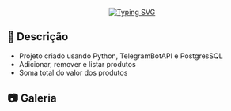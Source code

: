 <p align="center">
<a href="https://git.io/typing-svg"><img src="https://readme-typing-svg.demolab.com?font=Fira+Code&weight=600&size=26&pause=1000&color=FFFFFFDD&center=true&vCenter=true&random=false&width=550&height=75&lines=Bot+do+Telegram" alt="Typing SVG" /></a>
</p>

## 📖 Descrição
* Projeto criado usando Python, TelegramBotAPI e PostgresSQL
* Adicionar, remover e listar produtos
* Soma total do valor dos produtos 

## 📷 Galeria